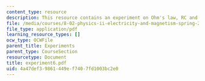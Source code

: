 ```yaml
---
content_type: resource
description: This resource contains an experiment on Ohm's law, RC and RL circuits.
file: /media/courses/8-02-physics-ii-electricity-and-magnetism-spring-2007/4a47def39861449ef7407fd1003bc2e0_experiment6.pdf
file_type: application/pdf
learning_resource_types: []
ocw_type: OCWFile
parent_title: Experiments
parent_type: CourseSection
resourcetype: Document
title: experiment6.pdf
uid: 4a47def3-9861-449e-f740-7fd1003bc2e0
---
```

